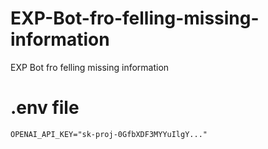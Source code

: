 # EXP-Bot-fro-felling-missing-information
EXP Bot fro felling missing information
# .env file
```
OPENAI_API_KEY="sk-proj-0GfbXDF3MYYuIlgY..."
```